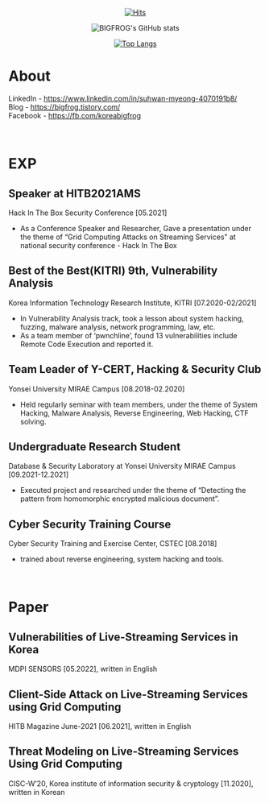 <div align=center>

[![Hits](https://hits.seeyoufarm.com/api/count/incr/badge.svg?url=https%3A%2F%2Fgithub.com%2FBigfrox&count_bg=%2379C83D&title_bg=%23555555&icon=mailchimp.svg&icon_color=%23E7E7E7&title=hits&edge_flat=false)](https://hits.seeyoufarm.com)

![BIGFROG's GitHub stats](https://github-readme-stats.vercel.app/api?username=Bigfrox&show_icons=true&theme=cobalt)

[![Top Langs](https://github-readme-stats.vercel.app/api/top-langs/?username=Bigfrox&layout=compact&theme=cobalt&langs_count=6)](https://github.com/anuraghazra/github-readme-stats)

</div>

# About

LinkedIn - https://www.linkedin.com/in/suhwan-myeong-4070191b8/ <br>
Blog - https://bigfrog.tistory.com/ <br>
Facebook - https://fb.com/koreabigfrog <br>


<br>

# EXP

## Speaker at HITB2021AMS

Hack In The Box Security Conference [05.2021]

- As a Conference Speaker and Researcher, Gave a presentation under the theme of “Grid Computing Attacks on Streaming Services” at national security conference - Hack In The Box

## Best of the Best(KITRI) 9th, Vulnerability Analysis

Korea Information Technology Research Institute, KITRI [07.2020-02/2021]

- In Vulnerability Analysis track, took a lesson about system hacking, fuzzing, malware analysis, network programming, law, etc.
- As a team member of ‘pwnchline’, found 13 vulnerabilities include Remote Code Execution and reported it.

## Team Leader of Y-CERT, Hacking & Security Club

Yonsei University MIRAE Campus [08.2018-02.2020]

- Held regularly seminar with team members, under the theme of System Hacking, Malware Analysis, Reverse Engineering, Web Hacking, CTF solving.

## Undergraduate Research Student

Database & Security Laboratory at Yonsei University MIRAE Campus [09.2021-12.2021]

- Executed project and researched under the theme of “Detecting the pattern from homomorphic encrypted malicious document”.

## Cyber Security Training Course

Cyber Security Training and Exercise Center, CSTEC [08.2018]

- trained about reverse engineering, system hacking and tools.

<br>

# Paper

## Vulnerabilities of Live-Streaming Services in Korea

MDPI SENSORS [05.2022], written in English

## Client-Side Attack on Live-Streaming Services using Grid Computing

HITB Magazine June-2021 [06.2021], written in English

## Threat Modeling on Live-Streaming Services Using Grid Computing

CISC-W’20, Korea institute of information security & cryptology [11.2020], written in Korean
